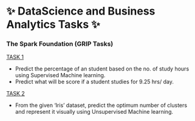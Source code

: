 # :sparkles: DataScience and Business Analytics Tasks :sparkles:
### The Spark Foundation (GRIP Tasks)

[TASK 1](https://github.com/Srish283/DataScience_and_Analytics_Tasks/blob/main/Supervised_Learning.ipynb)
* Predict the percentage of an student based on the no. of study hours using Supervised Machine learning.
* Predict what will be  score if a student studies for 9.25 hrs/ day.

[TASK 2](https://github.com/Srish283/DataScience_and_Analytics_Tasks/blob/main/Unsupervised_Learning.ipynb)
* From the given ‘Iris’ dataset, predict the optimum number of clusters and represent it visually using Unsupervised Machine learning.
